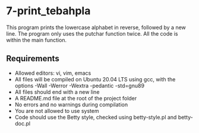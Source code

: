# 7-print_tebahpla

This program prints the lowercase alphabet in reverse, followed by a new line. The program only uses the putchar function twice. All the code is within the main function.

## Requirements

- Allowed editors: vi, vim, emacs
- All files will be compiled on Ubuntu 20.04 LTS using gcc, with the options -Wall -Werror -Wextra -pedantic -std=gnu89
- All files should end with a new line
- A README.md file at the root of the project folder
- No errors and no warnings during compilation
- You are not allowed to use system
- Code should use the Betty style, checked using betty-style.pl and betty-doc.pl
